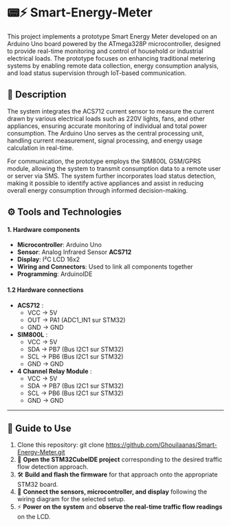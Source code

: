 # 📟⚡ Smart-Energy-Meter
This project implements a prototype Smart Energy Meter developed on an Arduino Uno board powered by the ATmega328P microcontroller, designed to provide real-time monitoring and control of household or industrial electrical loads. The prototype focuses on enhancing traditional metering systems by enabling remote data collection, energy consumption analysis, and load status supervision through IoT-based communication.
## 📄 Description
The system integrates the ACS712 current sensor to measure the current drawn by various electrical loads such as 220V lights, fans, and other appliances, ensuring accurate monitoring of individual and total power consumption. The Arduino Uno serves as the central processing unit, handling current measurement, signal processing, and energy usage calculation in real-time.

For communication, the prototype employs the SIM800L GSM/GPRS module, allowing the system to transmit consumption data to a remote user or server via SMS. The system further incorporates load status detection, making it possible to identify active appliances and assist in reducing overall energy consumption through informed decision-making.

## ⚙️ Tools and Technologies

#### 1. Hardware components
- **Microcontroller**: Arduino Uno
- **Sensor**: Analog Infrared Sensor **ACS712**
- **Display**: I²C LCD 16x2
- **Wiring and Connectors**: Used to link all components together
- **Programming**: ArduinoIDE

#### 1.2 Hardware connections
- **ACS712** : 
  - VCC → 5V
  - OUT → PA1 (ADC1_IN1 sur STM32)
  - GND → GND
- **SIM800L** :
  - VCC → 5V
  - SDA → PB7 (Bus I2C1 sur STM32)
  - SCL → PB6 (Bus I2C1 sur STM32)
  - GND → GND
- **4 Channel Relay Module** :
  - VCC → 5V
  - SDA → PB7 (Bus I2C1 sur STM32)
  - SCL → PB6 (Bus I2C1 sur STM32)
  - GND → GND
---
## 📖 Guide to Use
1. Clone this repository:
git clone https://github.com/Ghouilaanas/Smart-Energy-Meter.git
2. 📂 **Open the STM32CubeIDE project** corresponding to the desired traffic flow detection approach.
3. 🛠️ **Build and flash the firmware** for that approach onto the appropriate STM32 board.
4. 🔌 **Connect the sensors, microcontroller, and display** following the wiring diagram for the selected setup.
5. ⚡ **Power on the system** and **observe the real-time traffic flow readings** on the LCD.
